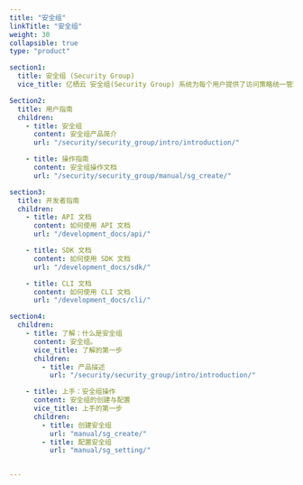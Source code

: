 ```yaml
---
title: "安全组"
linkTitle: "安全组"
weight: 30
collapsible: true
type: "product"

section1:
  title: 安全组 (Security Group)
  vice_title: 亿栖云 安全组(Security Group) 系统为每个用户提供了访问策略统一管理功能，您可以通过安全组管理网络中上行、下行端口访问策略，并且对策略进行备份和回滚。

Section2:
  title: 用户指南
  children:
    - title: 安全组
      content: 安全组产品简介
      url: "/security/security_group/intro/introduction/"

    - title: 操作指南
      content: 安全组操作文档
      url: "/security/security_group/manual/sg_create/"

section3:
  title: 开发者指南
  children:
    - title: API 文档
      content: 如何使用 API 文档
      url: "/development_docs/api/"

    - title: SDK 文档
      content: 如何使用 SDK 文档
      url: "/development_docs/sdk/"

    - title: CLI 文档
      content: 如何使用 CLI 文档
      url: "/development_docs/cli/"

section4:
  children:
    - title: 了解：什么是安全组
      content: 安全组。
      vice_title: 了解的第一步
      children:
        - title: 产品描述
          url: "/security/security_group/intro/introduction/"

    - title: 上手：安全组操作
      content: 安全组的创建与配置
      vice_title: 上手的第一步
      children:
        - title: 创建安全组
          url: "manual/sg_create/" 
        - title: 配置安全组
          url: "manual/sg_setting/"  


---
```




